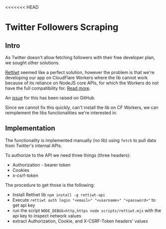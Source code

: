 <<<<<<< HEAD

# Twitter Followers Scraping

## Intro

As Twitter doesn't allow fetching followers with their free developer plan, we sought other solutions.  

[Rettiwt](https://github.com/Rishikant181/Rettiwt-API) seemed like a perfect solution, however the problem is that we're developing our app on CloudFlare Workers where the lib cannot work because of its reliance on NodeJS core APIs, for which the Workers do not have the full compatibility for. [Read more](https://developers.cloudflare.com/workers/runtime-apis/nodejs/).  

An [issue](https://github.com/Rishikant181/Rettiwt-API/issues/572) for this has been raised on GitHub.

Since we cannot fix this quickly, can't install the lib on CF Workers, we can reimplement the libs functionalities we're interested in.  

## Implementation

The functionality is implemented manually (no lib) using `fetch` to pull data from Twitter's internal APIs.

To authorize to the API we need three things (three headers):
- Authorization - bearer token
- Cookies
- x-csrf-token

The procedure to get those is the following: 
- Install Rettiwt lib `npm install -g rettiwt-api`
- Execute `rettiwt auth login "<email>" "<username>" "<password>"` to get api key
- run the script `NODE_DEBUG=http,https node scripts/rettiwt.mjs` with the api key to inspect network values
- extract Authorization, Cookie, and X-CSRF-Token headers' values
